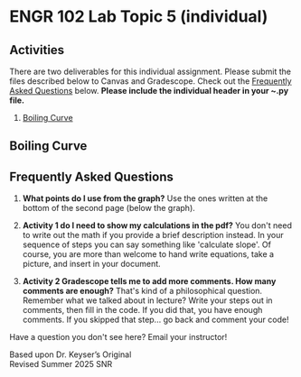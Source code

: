 # ENGR 102 Lab Topic 5 (individual)

## Activities
There are two deliverables for this individual assignment. Please submit the files described below to Canvas and Gradescope. Check out the [Frequently Asked Questions](#frequently-asked-questions) below. **Please include the individual header in your ~.py file.**

1. [Boiling Curve](#boiling-curve)

## Boiling Curve

## Frequently Asked Questions
1. **What points do I use from the graph?** Use the ones written at the bottom of the second page (below the graph).

2. **Activity 1 do I need to show my calculations in the pdf?** You don't need to write out the math if you provide a brief description instead. In your sequence of steps you can say something like 'calculate slope'. Of course, you are more than welcome to hand write equations, take a picture, and insert in your document.

3. **Activity 2 Gradescope tells me to add more comments. How many comments are enough?** That's kind of a philosophical question. Remember what we talked about in lecture? Write your steps out in comments, then fill in the code. If you did that, you have enough comments. If you skipped that step... go back and comment your code!

Have a question you don't see here? Email your instructor!

Based upon Dr. Keyser’s Original<br/>
Revised Summer 2025 SNR
